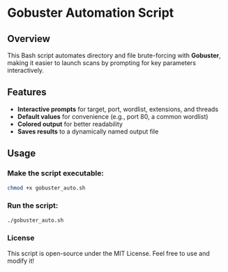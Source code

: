 # Gobuster Automation Script

## Overview
This Bash script automates directory and file brute-forcing with **Gobuster**, making it easier to launch scans by prompting for key parameters interactively.

## Features
- **Interactive prompts** for target, port, wordlist, extensions, and threads  
- **Default values** for convenience (e.g., port 80, a common wordlist)  
- **Colored output** for better readability  
- **Saves results** to a dynamically named output file  

## Usage

### Make the script executable:
```bash
chmod +x gobuster_auto.sh
```
### Run the script:
```bash
./gobuster_auto.sh
```
### License
This script is open-source under the MIT License. Feel free to use and modify it!
